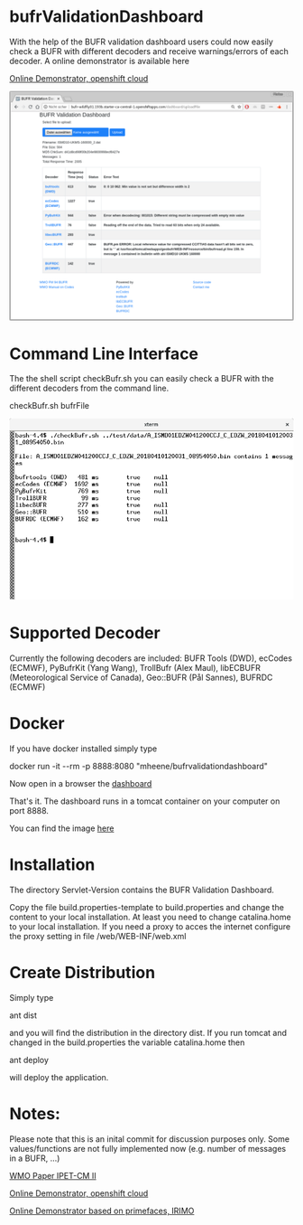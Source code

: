# bufrValidationDashboard
With the help of the BUFR validation dashboard users could now easily check a BUFR with different decoders and receive warnings/errors of each decoder. A online demonstrator is available here

[Online Demonstrator, openshift cloud](http://bufr-wildfly01.193b.starter-ca-central-1.openshiftapps.com/dashboard)

![Dashboard](https://raw.githubusercontent.com/mheene/bufrValidationDashboard/master/Servlet-Version/docs/gui.png)

Command Line Interface
======================
The the shell script checkBufr.sh you can easily check a BUFR with the different decoders from the command line.

checkBufr.sh bufrFile

![Screenshot](https://raw.githubusercontent.com/mheene/bufrValidationDashboard/master/Servlet-Version/docs/cli.png)

Supported Decoder
=================
Currently the following decoders are included:
BUFR Tools (DWD), ecCodes (ECMWF), PyBufrKit (Yang Wang), TrollBufr (Alex Maul), libECBUFR (Meteorological Service of Canada), Geo::BUFR (Pål Sannes), BUFRDC (ECMWF)


Docker
======
If you have docker installed simply type

docker run -it --rm -p 8888:8080 "mheene/bufrvalidationdashboard"

Now open in a browser the [dashboard](http://localhost:8888/dashboard)

That's it. The dashboard runs in a tomcat container on your computer on port 8888.

You can find the image [here](https://hub.docker.com/r/mheene/bufrvalidationdashboard)

Installation
============
The directory Servlet-Version contains the BUFR Validation Dashboard.

Copy the file build.properties-template to build.properties and change the content to your local installation.
At least you need to change catalina.home to your local installation. If you need a proxy to acces the internet configure the proxy setting in file /web/WEB-INF/web.xml


Create Distribution
===================
Simply type

ant dist

and you will find the distribution in the directory dist. If you run tomcat and changed in the build.properties the variable catalina.home then

ant deploy

will deploy the application.


Notes:
======
Please note that this is an inital commit for discussion purposes only. Some values/functions are not fully implemented now (e.g. number of messages in a BUFR, ...)

[WMO Paper IPET-CM II](https://www.wmo.int/pages/prog/www/ISS/Meetings/IPET-CM_Offenbach2018/Documents/IPET-CM-II_Doc7-3-1_BUFR-Validation-Dashboard.docx)

[Online Demonstrator, openshift cloud](http://bufr-wildfly01.193b.starter-ca-central-1.openshiftapps.com/dashboard)

[Online Demonstrator based on primefaces, IRIMO](http://forecast.irimo.ir/BufrValidation/)
